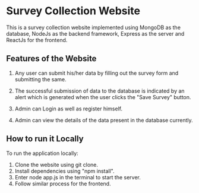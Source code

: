 # Survey Collection Website
This is a survey collection website implemented using MongoDB as the database, NodeJs as the backend framework, Express as the server and ReactJs for the frontend.

## Features of the Website
1. Any user can submit his/her data by filling out the survey form and submitting the same.

2. The successful submission of data to the database is indicated by an alert which is generated when the user clicks the "Save Survey" button.

3. Admin can Login as well as register himself.

4. Admin can view the details of the data present in the database currently.

## How to run it Locally
To run the application locally:
1. Clone the website using git clone.
2. Install dependencies using "npm install".
3. Enter node app.js in the terminal to start the server.
4. Follow similar process for the frontend.